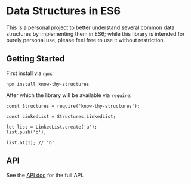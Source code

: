 # Data Structures in ES6

This is a personal project to better understand several common data structures by implementing them in ES6; while this library is intended for purely personal use, please feel free to use it without restriction.

## Getting Started

First install via `npm`:
```
npm install know-thy-structures
```

After which the library will be available via `require`:
```
const Structures = require('know-thy-structures');

const LinkedList = Structures.LinkedList;

let list = LinkedList.create('a');
list.push('b');

list.at(1); // 'b'
```

## API

See the [API doc](API.md) for the full API.